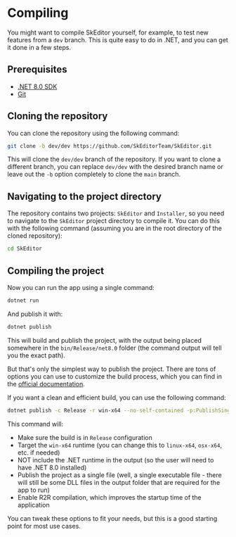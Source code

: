 # Compiling

You might want to compile SkEditor yourself, for example, to test new features from a `dev` branch.
This is quite easy to do in .NET, and you can get it done in a few steps.

## Prerequisites
- [.NET 8.0 SDK](https://dotnet.microsoft.com/en-us/download/dotnet/8.0)
- [Git](https://git-scm.com/downloads)

## Cloning the repository
You can clone the repository using the following command:

```bash
git clone -b dev/dev https://github.com/SkEditorTeam/SkEditor.git
```

This will clone the `dev/dev` branch of the repository. If you want to clone a different branch, you can replace `dev/dev` with the desired branch name or leave out the `-b` option completely to clone the `main` branch.

## Navigating to the project directory
The repository contains two projects: `SkEditor` and `Installer`, so you need to navigate to the `SkEditor` project directory to compile it. You can do this with the following command (assuming you are in the root directory of the cloned repository):

```bash
cd SkEditor
```

## Compiling the project
Now you can run the app using a single command:

```bash
dotnet run
```

And publish it with:
```bash
dotnet publish
```

This will build and publish the project, with the output being placed somewhere in the `bin/Release/net8.0` folder (the command output will tell you the exact path).

But that's only the simplest way to publish the project. There are tons of options you can use to customize the build process, which you can find in the [official documentation](https://learn.microsoft.com/en-us/dotnet/core/tools/dotnet-publish).

If you want a clean and efficient build, you can use the following command:

```bash
dotnet publish -c Release -r win-x64 --no-self-contained -p:PublishSingleFile=true -p:PublishReadyToRun=true
```

This command will:
- Make sure the build is in `Release` configuration
- Target the `win-x64` runtime (you can change this to `linux-x64`, `osx-x64`, etc. if needed)
- NOT include the .NET runtime in the output (so the user will need to have .NET 8.0 installed)
- Publish the project as a single file (well, a single executable file - there will still be some DLL files in the output folder that are required for the app to run)
- Enable R2R compilation, which improves the startup time of the application

You can tweak these options to fit your needs, but this is a good starting point for most use cases.